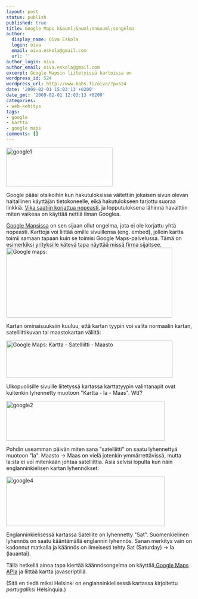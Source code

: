 ```yaml
---
layout: post
status: publish
published: true
title: Google Maps k&auml;&auml;nn&ouml;songelma
author:
  display_name: Oiva Eskola
  login: oiva
  email: oiva.eskola@gmail.com
  url: ''
author_login: oiva
author_email: oiva.eskola@gmail.com
excerpt: Google Mapsin liitetyissä kartoissa on
wordpress_id: 524
wordpress_url: http://www.bobs.fi/oiva/?p=524
date: '2009-02-01 15:03:13 +0200'
date_gmt: '2009-02-01 12:03:13 +0200'
categories:
- web-kehitys
tags:
- google
- kartta
- google maps
comments: []
---
```

<p><img class="alignleft size-full wp-image-525" title="google1" src="http://www.bobs.fi/oiva/wp-content/uploads/2009/02/google1.png" alt="google1" width="286" height="104" /></p>
<p>Google p&auml;&auml;si otsikoihin kun hakutuloksissa v&auml;itettiin jokaisen sivun olevan haitallinen k&auml;ytt&auml;j&auml;n tietokoneelle, eik&auml; hakutulokseen tarjottu suoraa linkki&auml;. <a title="Google Blog: "This site may harm your computer" on every search result?!?!" href="http://googleblog.blogspot.com/2009/01/this-site-may-harm-your-computer-on.html">Vika saatiin korjattua nopeasti</a>, ja lopputuloksena l&auml;hinn&auml; havaittiin miten vaikeaa on k&auml;ytt&auml;&auml; netti&auml; ilman Googlea.</p>
<p><a title="Google Maps" href="http://maps.google.fi/">Google Mapsissa</a> on sen sijaan ollut ongelma, jota ei ole korjattu yht&auml; nopeasti. Karttoja voi liitt&auml;&auml; omille sivuillensa (eng. embed), jolloin kartta toimii samaan tapaan kuin se toimisi Google Maps-palvelussa. T&auml;m&auml; on esimerkiksi yrityksille k&auml;tev&auml; tapa n&auml;ytt&auml;&auml; miss&auml; firma sijaitsee.<img class="alignnone size-full wp-image-531" title="Google maps: liit&auml; kartta" src="http://www.bobs.fi/oiva/wp-content/uploads/2009/02/google5.png" alt="Google maps: " width="445" height="187" /></p>
<p>Kartan ominaisuuksiin kuuluu, ett&auml; kartan tyypin voi valita normaalin kartan, satelliittikuvan tai maastokartan v&auml;lilt&auml;:</p>
<p><img class="alignnone size-full wp-image-533" title="Google Maps: Kartta - Satelliitti - Maasto" src="http://www.bobs.fi/oiva/wp-content/uploads/2009/02/google31.png" alt="Google Maps: Kartta - Satelliitti - Maasto" width="446" height="100" /></p>
<p>Ulkopuolisille sivuille liitetyss&auml; kartassa karttatyypin valintanapit ovat kuitenkin lyhennetty muotoon "Kartta - la - Maas". Wtf?</p>
<p><img class="size-full wp-image-526 alignnone" title="Suomenkielinen kartta: Kartta - la - maas" src="http://www.bobs.fi/oiva/wp-content/uploads/2009/02/google2.png" alt="google2" width="425" height="106" /></p>
<p>Pohdin useamman p&auml;iv&auml;n miten sana "satelliitti" on saatu lyhennetty&auml; muotoon "la". Maasto -> Maas on viel&auml; jotenkin ymm&auml;rrett&auml;viss&auml;, mutta la:sta ei voi mitenk&auml;&auml;n johtaa satelliittia. Asia selvisi lopulta kun n&auml;in englanninkielisen kartan lyhenn&ouml;kset:</p>
<p><img class="alignnone size-full wp-image-528" title="Englanninkielinen kartta: Map - Sat - Ter" src="http://www.bobs.fi/oiva/wp-content/uploads/2009/02/google4.png" alt="google4" width="425" height="133" /></p>
<p>Englanninkielisess&auml; kartassa Satellite on lyhennetty "Sat". Suomenkielinen lyhenn&ouml;s on saatu k&auml;&auml;nt&auml;m&auml;ll&auml; englannin lyhenn&ouml;s. Sanan merkitys vain on kadonnut matkalla ja k&auml;&auml;nn&ouml;s on ilmeisesti tehty Sat (Saturday) -> la (lauantai).</p>
<p>T&auml;ll&auml; hetkell&auml; ainoa tapa kiert&auml;&auml; k&auml;&auml;nn&ouml;songelma on k&auml;ytt&auml;&auml;<a title="Google Maps API" href="http://code.google.com/apis/maps/"> Google Maps APIa</a> ja liitt&auml;&auml; kartta javascriptill&auml;.</p>
<p>(Sit&auml; en tied&auml; miksi Helsinki on englanninkielisess&auml; kartassa kirjoitettu <em>portugaliksi</em> Hels&iacute;nquia.)</p>
